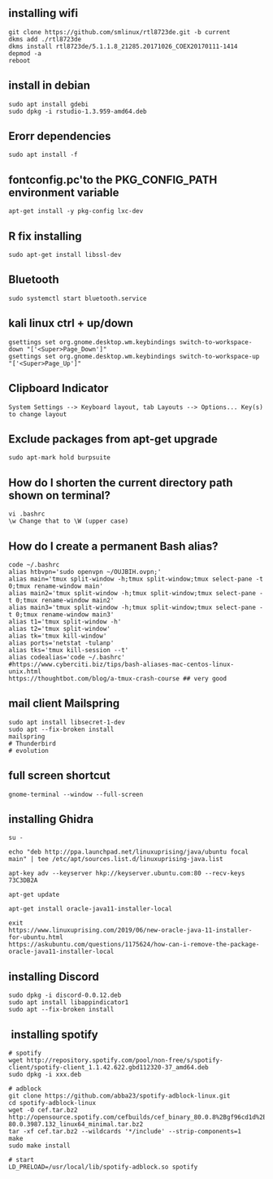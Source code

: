 ## installing wifi
```
git clone https://github.com/smlinux/rtl8723de.git -b current
dkms add ./rtl8723de
dkms install rtl8723de/5.1.1.8_21285.20171026_COEX20170111-1414
depmod -a
reboot
```
## install in debian
```
sudo apt install gdebi
sudo dpkg -i rstudio-1.3.959-amd64.deb
```
## Erorr dependencies
```
sudo apt install -f
```

## fontconfig.pc'to the PKG_CONFIG_PATH environment variable
```
apt-get install -y pkg-config lxc-dev
```
## R fix installing 
```
sudo apt-get install libssl-dev
```
## Bluetooth
```
sudo systemctl start bluetooth.service
```
## kali linux ctrl + up/down 
```
gsettings set org.gnome.desktop.wm.keybindings switch-to-workspace-down "['<Super>Page_Down']"
gsettings set org.gnome.desktop.wm.keybindings switch-to-workspace-up "['<Super>Page_Up']"
```
## Clipboard Indicator
```
System Settings --> Keyboard layout, tab Layouts --> Options... Key(s) to change layout
```
## Exclude packages from apt-get upgrade
```
sudo apt-mark hold burpsuite 
```
##  How do I shorten the current directory path shown on terminal?
```
vi .bashrc
\w Change that to \W (upper case)
```

## How do I create a permanent Bash alias?
```
code ~/.bashrc
alias htbvpn='sudo openvpn ~/OUJBIH.ovpn;'
alias main='tmux split-window -h;tmux split-window;tmux select-pane -t 0;tmux rename-window main'
alias main2='tmux split-window -h;tmux split-window;tmux select-pane -t 0;tmux rename-window main2'
alias main3='tmux split-window -h;tmux split-window;tmux select-pane -t 0;tmux rename-window main3'
alias t1='tmux split-window -h'
alias t2='tmux split-window'
alias tk='tmux kill-window'
alias ports='netstat -tulanp'
alias tks='tmux kill-session --t'
alias codealias='code ~/.bashrc'
#https://www.cyberciti.biz/tips/bash-aliases-mac-centos-linux-unix.html
https://thoughtbot.com/blog/a-tmux-crash-course ## very good
```
## mail client Mailspring
```
sudo apt install libsecret-1-dev
sudo apt --fix-broken install
mailspring 
# Thunderbird
# evolution
```
## full screen shortcut 
```
gnome-terminal --window --full-screen
```

## installing Ghidra
```
su -

echo "deb http://ppa.launchpad.net/linuxuprising/java/ubuntu focal main" | tee /etc/apt/sources.list.d/linuxuprising-java.list

apt-key adv --keyserver hkp://keyserver.ubuntu.com:80 --recv-keys 73C3DB2A

apt-get update

apt-get install oracle-java11-installer-local

exit
https://www.linuxuprising.com/2019/06/new-oracle-java-11-installer-for-ubuntu.html
https://askubuntu.com/questions/1175624/how-can-i-remove-the-package-oracle-java11-installer-local
```


## installing Discord
```
sudo dpkg -i discord-0.0.12.deb
sudo apt install libappindicator1
sudo apt --fix-broken install
```

##  installing spotify
```
# spotify
wget http://repository.spotify.com/pool/non-free/s/spotify-client/spotify-client_1.1.42.622.gbd112320-37_amd64.deb
sudo dpkg -i xxx.deb

# adblock 
git clone https://github.com/abba23/spotify-adblock-linux.git
cd spotify-adblock-linux
wget -O cef.tar.bz2 http://opensource.spotify.com/cefbuilds/cef_binary_80.0.8%2Bgf96cd1d%2Bchromium-80.0.3987.132_linux64_minimal.tar.bz2
tar -xf cef.tar.bz2 --wildcards '*/include' --strip-components=1
make
sudo make install

# start 
LD_PRELOAD=/usr/local/lib/spotify-adblock.so spotify
```

